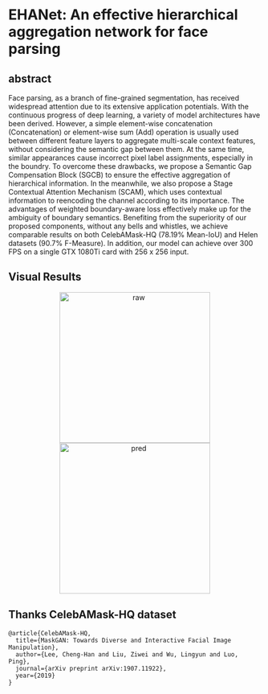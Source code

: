 # EHANet: An effective hierarchical aggregation network for face parsing

## abstract
Face parsing, as a branch of fine-grained segmentation, has received widespread attention due to its extensive application potentials. With the continuous progress of deep learning, a variety of model architectures have been derived. However, a simple element-wise concatenation (Concatenation) or element-wise sum (Add) operation is usually used between different feature layers to aggregate multi-scale context features, without considering the semantic gap between them. At the same time, similar appearances cause incorrect pixel label assignments, especially in the boundry. To overcome these drawbacks, we propose a Semantic Gap Compensation Block (SGCB) to ensure the effective aggregation of hierarchical information. In the meanwhile, we also propose a Stage Contextual Attention Mechanism (SCAM), which uses contextual information to reencoding the channel according to its importance. The advantages of weighted boundary-aware loss effectively make up for the ambiguity of boundary semantics. Benefiting from the superiority of our proposed components, without any bells and whistles, we achieve comparable results on both CelebAMask-HQ (78.19% Mean-IoU) and Helen datasets (90.7% F-Measure). In addition, our model can achieve over 300 FPS on a single GTX 1080Ti card with 256 x 256 input.

## Visual Results
<div><div align=center>
  <img src="https://github.com/JACKYLUO1991/FaceParsing/blob/master/deployment/result/images/228.jpg" width="300" height="300" alt="raw"/>
<img src="https://github.com/JACKYLUO1991/FaceParsing/blob/master/deployment/result/renders/2.png" width="300" height="300" alt="pred"/></div>
  
## Thanks CelebAMask-HQ dataset
```
@article{CelebAMask-HQ,
  title={MaskGAN: Towards Diverse and Interactive Facial Image Manipulation},
  author={Lee, Cheng-Han and Liu, Ziwei and Wu, Lingyun and Luo, Ping},
  journal={arXiv preprint arXiv:1907.11922},
  year={2019}
}
```
